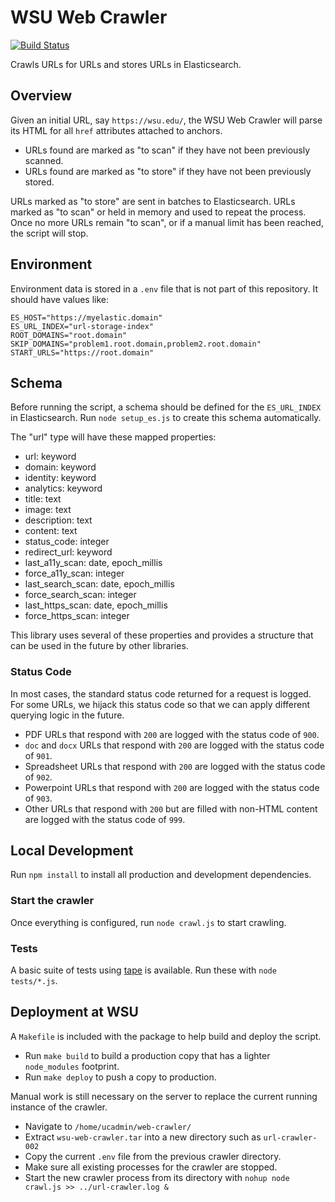 # WSU Web Crawler

[![Build Status](https://travis-ci.org/washingtonstateuniversity/WSU-Web-Crawler.svg?branch=master)](https://travis-ci.org/washingtonstateuniversity/WSU-Web-Crawler)

Crawls URLs for URLs and stores URLs in Elasticsearch.

## Overview

Given an initial URL, say `https://wsu.edu/`, the WSU Web Crawler will parse its HTML for all `href` attributes attached to anchors.

* URLs found are marked as "to scan" if they have not been previously scanned.
* URLs found are marked as "to store" if they have not been previously stored.

URLs marked as "to store" are sent in batches to Elasticsearch. URLs marked as "to scan" or held in memory and used to repeat the process. Once no more URLs remain "to scan", or if a manual limit has been reached, the script will stop.

## Environment

Environment data is stored in a `.env` file that is not part of this repository. It should have values like:

```
ES_HOST="https://myelastic.domain"
ES_URL_INDEX="url-storage-index"
ROOT_DOMAINS="root.domain"
SKIP_DOMAINS="problem1.root.domain,problem2.root.domain"
START_URLS="https://root.domain"
```

## Schema

Before running the script, a schema should be defined for the `ES_URL_INDEX` in Elasticsearch. Run `node setup_es.js` to create this schema automatically.

The "url" type will have these mapped properties:

* url: keyword
* domain: keyword
* identity: keyword
* analytics: keyword
* title: text
* image: text
* description: text
* content: text
* status_code: integer
* redirect_url: keyword
* last_a11y_scan: date, epoch_millis
* force_a11y_scan: integer
* last_search_scan: date, epoch_millis
* force_search_scan: integer
* last_https_scan: date, epoch_millis
* force_https_scan: integer

This library uses several of these properties and provides a structure that can be used in the future by other libraries.

### Status Code

In most cases, the standard status code returned for a request is logged. For some URLs, we hijack this status code so that we can apply different querying logic in the future.

* PDF URLs that respond with `200` are logged with the status code of `900`.
* `doc` and `docx` URLs that respond with `200` are logged with the status code of `901`.
* Spreadsheet URLs that respond with `200` are logged with the status code of `902`.
* Powerpoint URLs that respond with `200` are logged with the status code of `903`.
* Other URLs that respond with `200` but are filled with non-HTML content are logged with the status code of `999`.

## Local Development

Run `npm install` to install all production and development dependencies.

### Start the crawler

Once everything is configured, run `node crawl.js` to start crawling.

### Tests

A basic suite of tests using [tape](https://github.com/substack/tape) is available. Run these with `node tests/*.js`.

## Deployment at WSU

A `Makefile` is included with the package to help build and deploy the script.

* Run `make build` to build a production copy that has a lighter `node_modules` footprint.
* Run `make deploy` to push a copy to production.

Manual work is still necessary on the server to replace the current running instance of the crawler.

* Navigate to `/home/ucadmin/web-crawler/`
* Extract `wsu-web-crawler.tar` into a new directory such as `url-crawler-002`
* Copy the current `.env` file from the previous crawler directory.
* Make sure all existing processes for the crawler are stopped.
* Start the new crawler process from its directory with `nohup node crawl.js >> ../url-crawler.log &`
